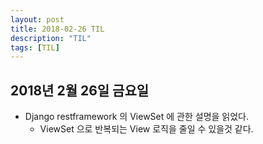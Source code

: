 ```yaml
---
layout: post
title: 2018-02-26 TIL
description: "TIL"
tags: [TIL]
---
```

## 2018년 2월 26일 금요일
- Django restframework 의 ViewSet 에 관한 설명을 읽었다.
  - ViewSet 으로 반복되는 View 로직을 줄일 수 있을것 같다.